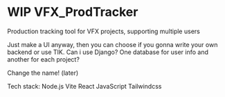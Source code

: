 # WIP VFX_ProdTracker
Production tracking tool for VFX projects, supporting multiple users

Just make a UI anyway, then you can choose if you gonna write your own backend or use TIK.
Can i use Django?
One database for user info and another for each project?

Change the name! (later)

Tech stack:
Node.js
Vite
React
JavaScript
Tailwindcss
